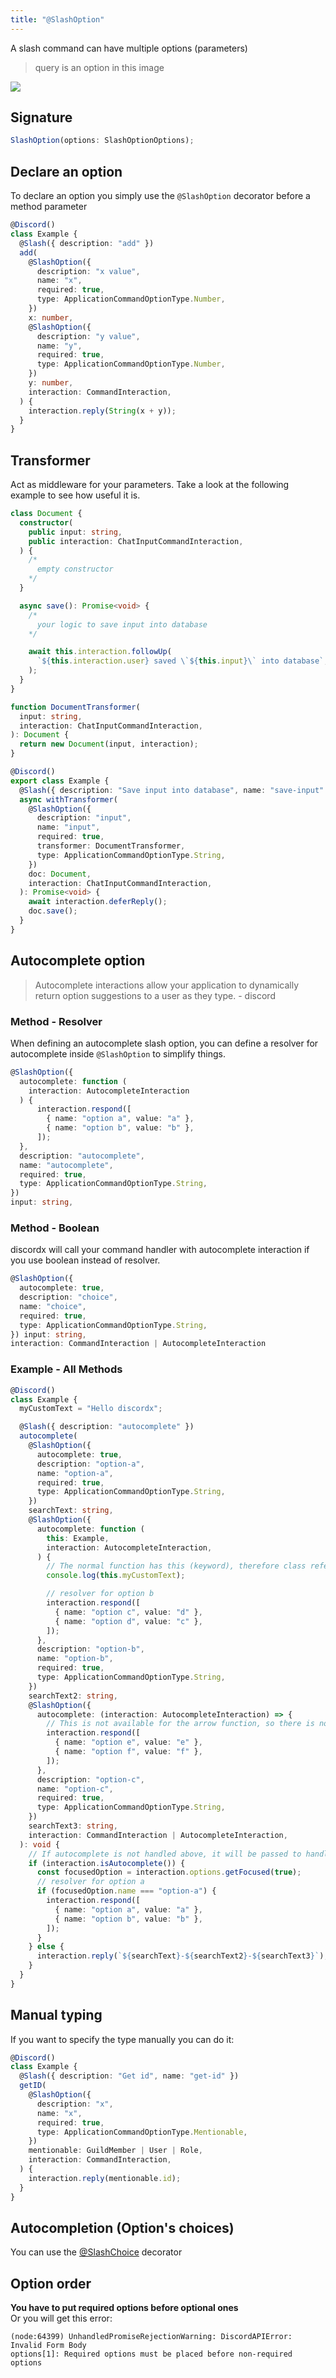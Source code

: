 ```yaml
---
title: "@SlashOption"
---
```


A slash command can have multiple options (parameters)

> query is an option in this image

![](../../../../static/img/options.png)

## Signature

```ts
SlashOption(options: SlashOptionOptions);
```

## Declare an option

To declare an option you simply use the `@SlashOption` decorator before a method parameter

```ts
@Discord()
class Example {
  @Slash({ description: "add" })
  add(
    @SlashOption({
      description: "x value",
      name: "x",
      required: true,
      type: ApplicationCommandOptionType.Number,
    })
    x: number,
    @SlashOption({
      description: "y value",
      name: "y",
      required: true,
      type: ApplicationCommandOptionType.Number,
    })
    y: number,
    interaction: CommandInteraction,
  ) {
    interaction.reply(String(x + y));
  }
}
```

## Transformer

Act as middleware for your parameters. Take a look at the following example to see how useful it is.

```ts
class Document {
  constructor(
    public input: string,
    public interaction: ChatInputCommandInteraction,
  ) {
    /*
      empty constructor
    */
  }

  async save(): Promise<void> {
    /*
      your logic to save input into database
    */

    await this.interaction.followUp(
      `${this.interaction.user} saved \`${this.input}\` into database`,
    );
  }
}

function DocumentTransformer(
  input: string,
  interaction: ChatInputCommandInteraction,
): Document {
  return new Document(input, interaction);
}

@Discord()
export class Example {
  @Slash({ description: "Save input into database", name: "save-input" })
  async withTransformer(
    @SlashOption({
      description: "input",
      name: "input",
      required: true,
      transformer: DocumentTransformer,
      type: ApplicationCommandOptionType.String,
    })
    doc: Document,
    interaction: ChatInputCommandInteraction,
  ): Promise<void> {
    await interaction.deferReply();
    doc.save();
  }
}
```

## Autocomplete option

> Autocomplete interactions allow your application to dynamically return option suggestions to a user as they type. - discord

### Method - Resolver

When defining an autocomplete slash option, you can define a resolver for autocomplete inside `@SlashOption` to simplify things.

```ts
@SlashOption({
  autocomplete: function (
    interaction: AutocompleteInteraction
  ) {
      interaction.respond([
        { name: "option a", value: "a" },
        { name: "option b", value: "b" },
      ]);
  },
  description: "autocomplete",
  name: "autocomplete",
  required: true,
  type: ApplicationCommandOptionType.String,
})
input: string,
```

### Method - Boolean

discordx will call your command handler with autocomplete interaction if you use boolean instead of resolver.

```ts
@SlashOption({
  autocomplete: true,
  description: "choice",
  name: "choice",
  required: true,
  type: ApplicationCommandOptionType.String,
}) input: string,
interaction: CommandInteraction | AutocompleteInteraction
```

### Example - All Methods

```ts
@Discord()
class Example {
  myCustomText = "Hello discordx";

  @Slash({ description: "autocomplete" })
  autocomplete(
    @SlashOption({
      autocomplete: true,
      description: "option-a",
      name: "option-a",
      required: true,
      type: ApplicationCommandOptionType.String,
    })
    searchText: string,
    @SlashOption({
      autocomplete: function (
        this: Example,
        interaction: AutocompleteInteraction,
      ) {
        // The normal function has this (keyword), therefore class reference is available
        console.log(this.myCustomText);

        // resolver for option b
        interaction.respond([
          { name: "option c", value: "d" },
          { name: "option d", value: "c" },
        ]);
      },
      description: "option-b",
      name: "option-b",
      required: true,
      type: ApplicationCommandOptionType.String,
    })
    searchText2: string,
    @SlashOption({
      autocomplete: (interaction: AutocompleteInteraction) => {
        // This is not available for the arrow function, so there is no class reference
        interaction.respond([
          { name: "option e", value: "e" },
          { name: "option f", value: "f" },
        ]);
      },
      description: "option-c",
      name: "option-c",
      required: true,
      type: ApplicationCommandOptionType.String,
    })
    searchText3: string,
    interaction: CommandInteraction | AutocompleteInteraction,
  ): void {
    // If autocomplete is not handled above, it will be passed to handler (see option-a definition)
    if (interaction.isAutocomplete()) {
      const focusedOption = interaction.options.getFocused(true);
      // resolver for option a
      if (focusedOption.name === "option-a") {
        interaction.respond([
          { name: "option a", value: "a" },
          { name: "option b", value: "b" },
        ]);
      }
    } else {
      interaction.reply(`${searchText}-${searchText2}-${searchText3}`);
    }
  }
}
```

## Manual typing

If you want to specify the type manually you can do it:

```ts
@Discord()
class Example {
  @Slash({ description: "Get id", name: "get-id" })
  getID(
    @SlashOption({
      description: "x",
      name: "x",
      required: true,
      type: ApplicationCommandOptionType.Mentionable,
    })
    mentionable: GuildMember | User | Role,
    interaction: CommandInteraction,
  ) {
    interaction.reply(mentionable.id);
  }
}
```

## Autocompletion (Option's choices)

You can use the [@SlashChoice](docs/discordx/decorators/command/slash-choice) decorator

## Option order

**You have to put required options before optional ones**  
Or you will get this error:

```
(node:64399) UnhandledPromiseRejectionWarning: DiscordAPIError: Invalid Form Body
options[1]: Required options must be placed before non-required options
```
